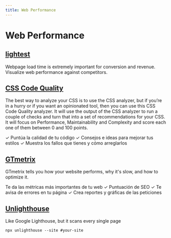 ```yaml
---
title: Web Performance
---
```



# Web Performance

## [lightest](https://lightest.app/)

Webpage load time is extremely important for conversion and revenue. Visualize web performance against competitors.

## [CSS Code Quality](https://www.projectwallace.com/css-code-quality)

The best way to analyze your CSS is to use the CSS analyzer, but if you’re in a hurry or if you want an opinionated tool, then you can use this CSS Code Quality analyzer. It will use the output of the CSS analyzer to run a couple of checks and turn that into a set of recommendations for your CSS. It will focus on Performance, Maintainability and Complexity and score each one of them between 0 and 100 points.

✓ Puntúa la calidad de tu código
✓ Consejos e ideas para mejorar tus estilos
✓ Muestra los fallos que tienes y cómo arreglarlos

## [GTmetrix](https://gtmetrix.com/)

GTmetrix tells you how your website performs, why it's slow, and how to optimize it.

Te da las métricas más importantes de tu web
✓ Puntuación de SEO
✓ Te avisa de errores en tu página
✓ Crea reportes y gráficas de las peticiones

## [Unlighthouse](https://unlighthouse.dev/)

Like Google Lighthouse, but it scans every single page

```shell
npx unlighthouse --site #your-site
```
